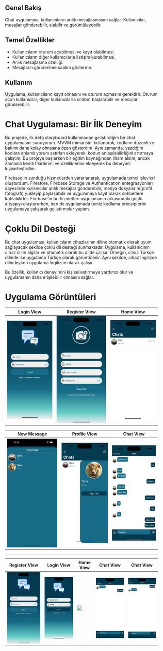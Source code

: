 
## Genel Bakış

Chat uygulaması, kullanıcıların anlık mesajlaşmasını sağlar. Kullanıcılar, mesajlar gönderebilir, alabilir ve görüntüleyebilir.

## Temel Özellikler

- Kullanıcıların oturum açabilmesi ve kayıt olabilmesi.
- Kullanıcıların diğer kullanıcılarla iletişim kurabilmesi.
- Anlık mesajlaşma özelliği.
- Mesajların gönderilme saatini gösterme.

## Kullanım

Uygulama, kullanıcıların kayıt olmasını ve oturum açmasını gerektirir. Oturum açan kullanıcılar, diğer kullanıcılarla sohbet başlatabilir ve mesajlar gönderebilir.


# Chat Uygulaması: Bir İlk Deneyim

Bu projede, ilk defa storyboard kullanmadan geliştirdiğim bir chat uygulamasını sunuyorum. MVVM mimarisini kullanarak, kodların düzenli ve bakımı daha kolay olmasına özen gösterdim. Aynı zamanda, yazdığım kodlara anlamlı yorum satırları ekleyerek, kodun anlaşılabilirliğini artırmaya çalıştım. Bu projeye başlarken bir eğitim kaynağından ilham aldım, ancak zamanla kendi fikirlerimi ve özelliklerimi ekleyerek bu deneyimi kişiselleştirdim.

Firebase'in sunduğu hizmetlerden yararlanarak, uygulamada temel işlevleri oluşturdum. Firestore, Firebase Storage ve Authentication entegrasyonları sayesinde kullanıcılar anlık mesajlar gönderebilir, medya dosyalarını(profil fotoğrafı) yükleyip paylaşabilir ve uygulamaya kayıt olarak sohbetlere katılabilirler. Firebase'in bu hizmetleri uygulamanın arkasındaki güçlü altyapıyı oluştururken, ben de uygulamada temiz kodlama prensiplerini uygulamaya çalışarak geliştirmeler yaptım.
# Çoklu Dil Desteği

Bu chat uygulaması, kullanıcıların cihazlarının diline otomatik olarak uyum sağlayacak şekilde çoklu dil desteği sunmaktadır. Uygulama, kullanıcının cihaz dilini algılar ve otomatik olarak bu dilde çalışır. Örneğin, cihaz Türkçe dilinde ise uygulama Türkçe olarak görüntülenir. Aynı şekilde, cihaz İngilizce dilindeyken uygulama İngilizce olarak çalışır.

Bu özellik, kullanıcı deneyimini kişiselleştirmeye yardımcı olur ve uygulamanın daha erişilebilir olmasını sağlar.
# Uygulama Görüntüleri
| Login View | Register View | Home View |
|-------------------|-------------------|-------------------|
 <img src="Images/login.png"> | <img src="Images/register.png"> | <img src="Images/homeView.png"> |

| New Message | Profile View | Chat View |
|-------------------|-------------------|-------------------|
 <img src="Images/newMessage.png"> | <img src="Images/profileView.png"> | <img src="Images/chatView.png"> |

<hr>

| Register View | Login View | Home View | Chat View | Chat View |
|-------------------|-------------------|-------------------|-------------------|-------------------|
 <img src="Images/5.gif"> | <img src="Images/3.gif"> | <img src="Images/1.gif"> | <img src="Images/8.gif"> | <img src="Images/9.gif">


